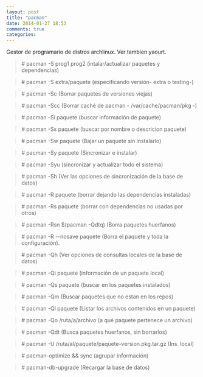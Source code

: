 ```yaml
---
layout: post
title: "pacman"
date: 2014-01-27 18:53
comments: true
categories: 
---
```

Gestor de programario de distros archlinux. Ver tambien yaourt.

>\# pacman -S prog1 prog2 (intalar/actualizar paquetes y dependencias)

>\# pacman -S extra/paquete (especificando versión- extra o testing-)

>\# pacman -Sc (Borrar paquetes de versiones viejas)

>\# pacman -Scc (Borrar caché de pacman - /var/cache/pacman/pkg -) 

>\# pacman -Si paquete (buscar información de paquete)

>\# pacman -Ss paquete (buscar por nombre o descricion paquete)

>\# pacman -Sw paquete (Bajar un paquete sin instalarlo)

>\# pacman -Sy paquete  (Sincronizar e instalar)

>\# pacman -Syu (sincronizar y actualizar todo el sistema)

>\# pacman -Sh (Ver las opciones de sincronización de la base de datos)

>\# pacman -R paquete (borrar dejando las dependencias instaladas)	

>\# pacman -Rs paquete  (borrar con dependencias no usadas por otros)

>\# pacman -Rsn $(pacman -Qdtq) (Borra paquetes huerfanos)

>\# pacman -R --nosave paquete (Borra el paquete y toda la configuración).

>\# pacman -Qh (Ver opciones de consultas locales de la base de datos)

>\# pacman -Qi paquete (información de un paquete local)

>\# pacman -Qs paquete (buscar en los paquetes instalados)

>\# pacman -Qm (Buscar paquetes que no estan en los repos)

>\# pacman -Ql paquete (Listar los archivos contenidos en un paquete) 

>\# pacman -Qo /ruta/a/archivo (a qué paquete pertenece un archivo)

>\# pacman -Qdt (Busca paquetes huerfanos, sin borrarlos)

>\# pacman -U /ruta/al/paquete/paquete-version.pkg.tar.gz (Ins. local)

>\# pacman-optimize && sync (agrupar información)

>\# pacman-db-upgrade (Recargar la base de datos)

